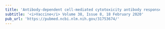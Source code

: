 ```yaml
---
title: 'Antibody-dependent cell-mediated cytotoxicity antibody responses to inactivated and live-attenuated influenza vaccination in children during 2014-15.'
subtitle: '<i>Vaccine</i> Volume 38, Issue 8, 18 February 2020'
pub_url: 'https://pubmed.ncbi.nlm.nih.gov/31753674/'
---
```

